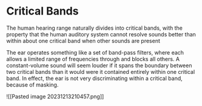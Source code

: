 # Critical Bands

The human hearing range naturally divides into critical bands, with the property that the human auditory system cannot resolve sounds better than within about one critical band when other sounds are present

The ear operates something like a set of band-pass filters, where each allows a limited range of frequencies through and blocks all others. A constant-volume sound will seem louder if it spans the boundary between two critical bands than it would were it contained entirely within one critical band. In effect, the ear is not very discriminating within a critical band, because of masking.

![[Pasted image 20231213210457.png]]